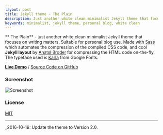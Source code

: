 ```yaml
---
layout: post
title: Jekyll theme - The Plain
description: Just another white clean minimalist Jekyll theme that focuses on writing matters.
keywords: minimalist, jekyll theme, personal blog, white clean
---
```


** The Plain** - just another white clean minimalist Jekyll theme that focuses on writing matters. Suitable for personal blog use. Made with [Sass](https://github.com/sass/sass) which automates the compression of the compiled CSS code, and cool **Jekyll layout** by [Anatol Broder](http://jch.penibelst.de/) for compressing the HTML code on-the-fly. The typeface used is [Karla](https://fonts.google.com/specimen/Karla?selection.family=Karla) from Google Fonts.

[**Live Demo**](http://heiswayi.github.io/the-plain/) / [Source Code on GitHub](https://github.com/heiswayi/the-plain)

### Screenshot

![Screenshot](http://i.imgur.com/btWdSS0.png)

### License

[MIT](http://heiswayi.github.io/mit-license)

---

_2016-10-19: Update the theme to Version 2.0.
